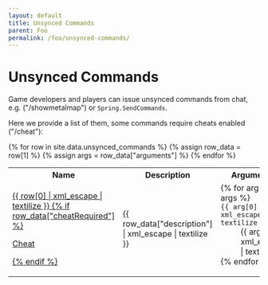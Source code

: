 ```yaml
---
layout: default
title: Unsynced Commands
parent: Foo
permalink: /foo/unsynced-commands/
---
```


# Unsynced Commands

Game developers and players can issue unsynced commands from chat, e.g.
("/showmetalmap") or `Spring.SendCommands`.

Here we provide a list of them, some commands require cheats enabled ("/cheat"):

<table>
  <tr>
    <th>Name</th>
    <th>Description</th>
    <th>Arguments</th>
  </tr>
  {% for row in site.data.unsynced_commands %}
    {% assign row_data = row[1] %}
    {% assign args = row_data["arguments"] %}
    <tr>
      <td id="{{ row[0] }}">
        <a href="#{{ row[0] }}">
          {{ row[0] | xml_escape | textilize }}
          {% if row_data["cheatRequired"] %} <p class="label label-yellow">Cheat</p> {% endif %}
        </a>
      </td>
      <td>
        {{ row_data["description"] | xml_escape | textilize }}
      </td>
      <td>
        <dl class="dl-auto">
        {% for arg in args %}
          <dt>
            <code>{{ arg[0] | xml_escape | textilize }}</code>
          </dt>
          <dd>
            {{ arg[1] | xml_escape | textilize }}
          </dd>
        {% endfor %}
        </dl>
      </td>
    </tr>
  {% endfor %}
</table>
